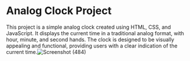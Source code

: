 # Analog Clock Project

This project is a simple analog clock created using HTML, CSS, and JavaScript. It displays the current time in a traditional analog format, with hour, minute, and second hands. The clock is designed to be visually appealing and functional, providing users with a clear indication of the current time.![Screenshot (484)](https://github.com/Vanicoding27/30-Days-of-JavaScript/assets/165997406/10f3dd83-9a11-4ba2-b04f-9cec03354a7e)
